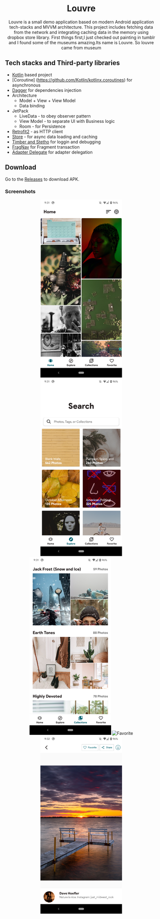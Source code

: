 <h1 align="center">Louvre</h1>

<p align="center">  
Louvre is a small demo application based on modern Android application tech-stacks and MVVM architecture.
This project includes fetching data from the network and integrating caching data in the memory using dropbox store library.
First things first,I just checked out painting in tumblr and I found some of the museums amazing.Its name is Louvre.
So louvre came from museum
</p>

## Tech stacks and Third-party libraries
- [Kotlin](https://kotlinlang.org/) based project
- [Coroutine] (https://github.com/Kotlin/kotlinx.coroutines) for asynchronous
- [Dagger](https://github.com/google/dagger) for dependencies injection
- Architecture
    - Model + View + View Model
    - Data binding
- JetPack
    - LiveData - to obey observer pattern
    - View Model - to separate UI with Business logic
    - Room - for Persistence
- [Retrofit2](https://github.com/square/retrofit) - as HTTP client
- [Store](https://github.com/dropbox/Store) - for async data loading and caching
- [Timber and Stetho](https://github.com/JakeWharton/timber) for loggin and debugging
- [FragNav](https://github.com/ncapdevi/FragNav) for Fragment transaction
- [Adapter Delegate](https://github.com/sockeqwe/AdapterDelegates) for adapter delegation

## Download
Go to the [Releases](https://github.com/ThihaKaungSet3/Louvre/release/Louvre.apk) to download APK.

### Screenshots
<p align="center">
  <img src="screenshots/home.png" width="270" alt="Home">
  <img src="screenshots/explore.png" width="270" alt="Explore">
  <img src="screenshots/collections.png" width="270" alt="Collections">
  <img src="screenshots/favorite.jpg" width="270"  alt="Favorite">
  <img src="screenshots/detail.png" width="270" alt="Detail">
</p>

    
